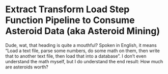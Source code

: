 # Extract Transform Load Step Function Pipeline to Consume Asteroid Data (aka Asteroid Mining)

Dude, wat, that heading is quite a mouthful? Spoken in English, it means “Load a text file, parse some numbers, do some math on them, then write that to another text file, then load that into a database”. I don’t even understand the math myself, but I do understand the end result: How much are asteroids worth?
